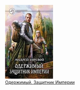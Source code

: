 ![](Одержимый.%20Защитник%20Империи.jpg)  
[Одержимый. Защитник Империи](Одержимый.%20Защитник%20Империи.md)
